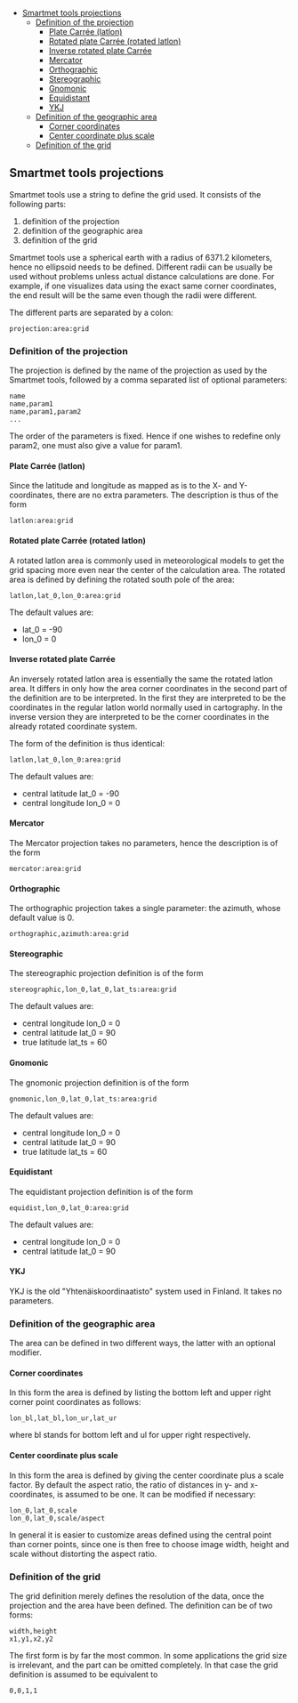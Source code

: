 * [Smartmet tools projections](#smartmet-tools-projections)
  * [Definition of the projection](#definition-of-the-projection)
    * [Plate Carrée (latlon)](#plate-carrée-latlon)
    * [Rotated plate Carrée (rotated latlon)](#rotated-plate-carrée-rotated-latlon)
    * [Inverse rotated plate Carrée](#inverse-rotated-plate-carrée)
    * [Mercator](#mercator)
    * [Orthographic](#orthographic)
    * [Stereographic](#stereographic)
    * [Gnomonic](#gnomonic)
    * [Equidistant](#equidistant)
    * [YKJ](#ykj)
  * [Definition of the geographic area](#definition-of-the-geographic-area)
    * [Corner coordinates](#corner-coordinates)
    * [Center coordinate plus scale](#center-coordinate-plus-scale)
  * [Definition of the grid](#definition-of-the-grid)

## Smartmet tools projections

Smartmet tools use a string to define the grid used. It consists of the following parts:

  1. definition of the projection
  2. definition of the geographic area
  3. definition of the grid

Smartmet tools use a spherical earth with a radius of 6371.2 kilometers, hence no ellipsoid needs to be defined. Different radii can be usually be used without problems unless actual distance calculations are done. For example, if one visualizes data using the exact same corner coordinates, the end result will be the same even though the radii were different.

The different parts are separated by a colon:

    projection:area:grid

### Definition of the projection

The projection is defined by the name of the projection as used by the Smartmet tools, followed by a comma separated list of optional parameters:

    name
    name,param1
    name,param1,param2
    ...

The order of the parameters is fixed. Hence if one wishes to redefine only param2, one must also give a value for param1.

#### Plate Carrée (latlon)

Since the latitude and longitude as mapped as is to the X- and Y-coordinates, there are no extra parameters. The description is thus of the form

    latlon:area:grid

#### Rotated plate Carrée (rotated latlon)

A rotated latlon area is commonly used in meteorological models to get the grid spacing more even near the center of the calculation area. The rotated area is defined by defining the rotated south pole of the area:

    latlon,lat_0,lon_0:area:grid

The default values are:

* lat_0 = -90
* lon_0 = 0

#### Inverse rotated plate Carrée

An inversely rotated latlon area is essentially the same the rotated latlon area. It differs in only how the area corner coordinates in the second part of the definition are to be interpreted. In the first they are interpreted to be the coordinates in the regular latlon world normally used in cartography. In the inverse version they are interpreted to be the corner coordinates in the already rotated coordinate system.

The form of the definition is thus identical:

    latlon,lat_0,lon_0:area:grid

The default values are:

   * central latitude lat_0 = -90
   * central longitude lon_0 = 0

#### Mercator

The Mercator projection takes no parameters, hence the description is of the form

    mercator:area:grid

#### Orthographic

The orthographic projection takes a single parameter: the azimuth, whose default value is 0.

    orthographic,azimuth:area:grid

#### Stereographic

The stereographic projection definition is of the form

    stereographic,lon_0,lat_0,lat_ts:area:grid

The default values are:

* central longitude lon_0 = 0
* central latitude lat_0 = 90
* true latitude lat_ts = 60

#### Gnomonic

The gnomonic projection definition is of the form

    gnomonic,lon_0,lat_0,lat_ts:area:grid

The default values are:

* central longitude lon_0 = 0
* central latitude lat_0 = 90
* true latitude lat_ts = 60

#### Equidistant

The equidistant projection definition is of the form

    equidist,lon_0,lat_0:area:grid

The default values are:

* central longitude lon_0 = 0
* central latitude lat_0 = 90

#### YKJ

YKJ is the old "Yhtenäiskoordinaatisto" system used in Finland. It takes no parameters.

### Definition of the geographic area

The area can be defined in two different ways, the latter with an optional modifier.

#### Corner coordinates

In this form the area is defined by listing the bottom left and upper right corner point coordinates as follows:

    lon_bl,lat_bl,lon_ur,lat_ur

where bl stands for bottom left and ul for upper right respectively.

#### Center coordinate plus scale

In this form the area is defined by giving the center coordinate plus a scale factor. By default the aspect ratio, the ratio of distances in y- and x-coordinates, is assumed to be one. It can be modified if necessary:

    lon_0,lat_0,scale
    lon_0,lat_0,scale/aspect

In general it is easier to customize areas defined using the central point than corner points, since one is then free to choose image width, height and scale without distorting the aspect ratio.

### Definition of the grid

The grid definition merely defines the resolution of the data, once the projection and the area have been defined. The definition can be of two forms:

    width,height
    x1,y1,x2,y2

The first form is by far the most common. In some applications the grid size is irrelevant, and the part can be omitted completely. In that case the grid definition is assumed to be equivalent to

    0,0,1,1